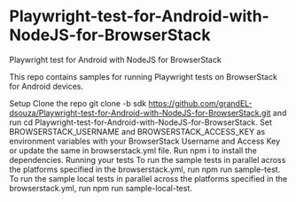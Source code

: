 # Playwright-test-for-Android-with-NodeJS-for-BrowserStack
Playwright test for Android with NodeJS for BrowserStack

This repo contains samples for running Playwright tests on BrowserStack for Android devices.

Setup
Clone the repo git clone -b sdk https://github.com/grandEL-dsouza/Playwright-test-for-Android-with-NodeJS-for-BrowserStack.git and run cd Playwright-test-for-Android-with-NodeJS-for-BrowserStack.
Set BROWSERSTACK_USERNAME and BROWSERSTACK_ACCESS_KEY as environment variables with your BrowserStack Username and Access Key or update the same in browserstack.yml file.
Run npm i to install the dependencies.
Running your tests
To run the sample tests in parallel across the platforms specified in the browserstack.yml, run npm run sample-test.
To run the sample local tests in parallel across the platforms specified in the browserstack.yml, run npm run sample-local-test.

